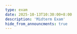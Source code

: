 ```yaml
---
type: exam
date: 2025-10-13T10:30:00+8:00
description: 'Midterm Exam'
hide_from_announcments: true
---
```


